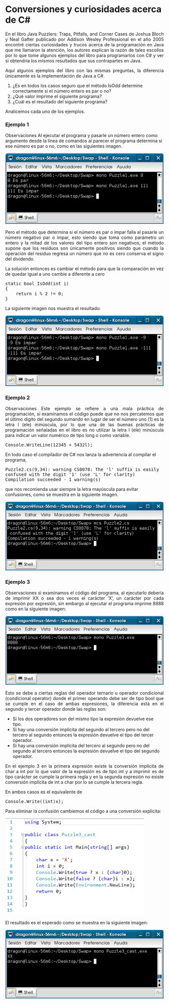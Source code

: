 # Conversiones y curiosidades acerca de C#
<p align="justify">
En el libro Java Puzzlers: Traps, Pitfalls, and Corner Cases de Joshua Bloch y Neal Gafter publicado por Addison Wesley Professional en el año 2005 encontré ciertas curiosidades y trucos acerca de la programación en Java que me llamaron la atención, los autores explican la razón de tales escollos por lo que tome algunos ejemplos del libro para programarlos con C# y ver si obtendría los mismos resultados que sus contrapartes en Java.
</p>
<p align="justify">
Aquí algunos ejemplos del libro con las mismas preguntas, la diferencia únicamente es la implementación de Java a C#.
<ol>
<li>¿Es en todos los casos seguro que el método IsOdd determine correctamente si el número entero es par o no?</li>
<li>¿Qué valor imprime el siguiente programa?</li>
<li>¿Cuál es el resultado del siguiente programa?</li>
</ol>
</p>
Analicemos cada uno de los ejemplos.
</p>
<h3>Ejemplo 1</h3>
<p align="align">
Observaciones Al ejecutar el programa y pasarle un número entero como argumento desde la línea de comandos al parecer el programa determina si ese número es par o no, como en las siguientes imagen.
</p>
<img src="images/img1.png">
<p align="justify">
Pero el método que determina si el número es par o impar falla al pasarle un número negativo par o impar, esto siendo que toma como parámetro un entero y la mitad de los valores del tipo entero son negativos, el método supone que los residuos son únicamente positivos siendo que cuando la operación del residuo regresa un número que no es cero conserva el signo del dividendo.
</p>
<p align="justify">
La solución entonces es cambiar el método para que la comparación en vez de quedar igual a uno cambie a diferente a cero
</p>
<pre>
static bool IsOdd(int i)
{
    return i % 2 != 0;
}
</pre>
<p>
La siguiente imagen nos muestra el resultado:
</p>
<img src="images/img3.png">
<h3>Ejemplo 2</H3>
<p align="justify">
Observaciones Este ejemplo se refiere a una mala práctica de programación, si examinamos el código puede que no nos percatemos que el último digito del segundo sumando en lugar de ser el número uno (1) es la letra l (ele) minúscula, por lo que una de las buenas prácticas de programación señaladas en el libro es no utilizar la letra l (ele) minúscula para indicar un valor numérico de tipo long o como variable.
</p>
<pre>
Console.WriteLine(12345 + 5432l);
</pre>
<p>
En todo caso el compilador de C# nos lanza la advertencia al compilar el programa,
</p>
<pre>
Puzzle2.cs(9,34): warning CS0078: The 'l' suffix is easily 
confused with the digit '1' (use 'L' for clarity)
Compilation succeeded - 1 warning(s)
</pre>
<p>
que nos recomienda usar siempre la letra mayúscula para evitar confusiones, como se muestra en la siguiente imagen.
</p>
<img src="images/img4.png">
<h3>Ejemplo 3</H3>
<p align="justify">
Observaciones si examinamos el código del programa, al ejecutarlo debería de imprimir XX o sea dos veces el carácter ‘X’, un carácter por cada expresión por expresión, sin embargo al ejecutar el programa imprime 8888 como en la siguiente imagen:
</p>
<img src="images/img5.png"/>
<p align="justify">
Esto se debe a ciertas reglas del operador ternario u operador condicional (condicional operator) donde el primer operando debe ser de tipo bool que se cumple en el caso de ambas expresiones, la diferencia está en el segundo y tercer operador donde las reglas son:
</p>
<ul>
<li>Si los dos operadores son del mismo tipo la expresión devuelve ese tipo.</li>
<li>Si hay una conversión implícita del segundo al tercero pero no del tercero al segundo entonces la expresión devuelve el tipo del tercer operador.</li>
<li>Si hay una conversión implícita del tercero al segundo pero no del segundo al tercero entonces la expresión devuelve el tipo del segundo operador.</li>
</ul>
<p align="justify">
En el ejemplo 3 en la primera expresión existe la conversión implícita de char a int por lo que valor de la expresión es de tipo int y a imprimir es de tipo carácter se cumple la primera regla y en la segunda expresión no existe conversión implícita de int a char por lo se cumple la tercera regla.
</p>
<p>
En ambos casos es el equivalente de
</p>
<pre>
Console.Write((int)x);
</pre>
<p>
Para eliminar la confusión cambiemos el código a una conversión explicita:
</p>
<img src="images/Puzzle3_cast.png">
<p>
El resultado es el esperado como se muestra en la siguiente imagen:
</p>
<img src="images/img6.png">
